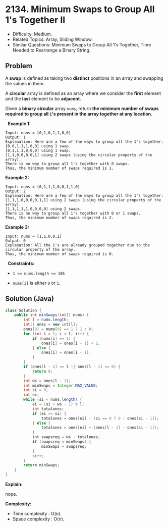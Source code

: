 # 2134. Minimum Swaps to Group All 1's Together II

- Difficulty: Medium.
- Related Topics: Array, Sliding Window.
- Similar Questions: Minimum Swaps to Group All 1's Together, Time Needed to Rearrange a Binary String.

## Problem

A **swap** is defined as taking two **distinct** positions in an array and swapping the values in them.

A **circular** array is defined as an array where we consider the **first** element and the **last** element to be **adjacent**.

Given a **binary** **circular** array ```nums```, return **the minimum number of swaps required to group all **```1```**'s present in the array together at **any location****.

 
**Example 1:**

```
Input: nums = [0,1,0,1,1,0,0]
Output: 1
Explanation: Here are a few of the ways to group all the 1's together:
[0,0,1,1,1,0,0] using 1 swap.
[0,1,1,1,0,0,0] using 1 swap.
[1,1,0,0,0,0,1] using 2 swaps (using the circular property of the array).
There is no way to group all 1's together with 0 swaps.
Thus, the minimum number of swaps required is 1.
```

**Example 2:**

```
Input: nums = [0,1,1,1,0,0,1,1,0]
Output: 2
Explanation: Here are a few of the ways to group all the 1's together:
[1,1,1,0,0,0,0,1,1] using 2 swaps (using the circular property of the array).
[1,1,1,1,1,0,0,0,0] using 2 swaps.
There is no way to group all 1's together with 0 or 1 swaps.
Thus, the minimum number of swaps required is 2.
```

**Example 3:**

```
Input: nums = [1,1,0,0,1]
Output: 0
Explanation: All the 1's are already grouped together due to the circular property of the array.
Thus, the minimum number of swaps required is 0.
```

 
**Constraints:**


	
- ```1 <= nums.length <= 105```
	
- ```nums[i]``` is either ```0``` or ```1```.



## Solution (Java)

```java
class Solution {
    public int minSwaps(int[] nums) {
        int l = nums.length;
        int[] ones = new int[l];
        ones[0] = nums[0] == 1 ? 1 : 0;
        for (int i = 1; i < l; i++) {
            if (nums[i] == 1) {
                ones[i] = ones[i - 1] + 1;
            } else {
                ones[i] = ones[i - 1];
            }
        }
        if (ones[l - 1] == l || ones[l - 1] == 0) {
            return 0;
        }
        int ws = ones[l - 1];
        int minSwaps = Integer.MAX_VALUE;
        int si = 0;
        int ei;
        while (si < nums.length) {
            ei = (si + ws - 1) % l;
            int totalones;
            if (ei >= si) {
                totalones = ones[ei] - (si == 0 ? 0 : ones[si - 1]);
            } else {
                totalones = ones[ei] + (ones[l - 1] - ones[si - 1]);
            }
            int swapsreq = ws - totalones;
            if (swapsreq < minSwaps) {
                minSwaps = swapsreq;
            }
            si++;
        }
        return minSwaps;
    }
}
```

**Explain:**

nope.

**Complexity:**

* Time complexity : O(n).
* Space complexity : O(n).
